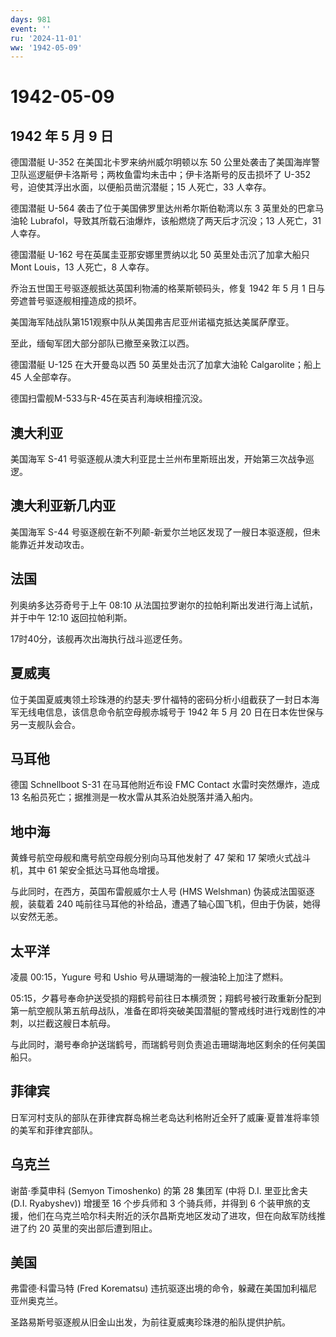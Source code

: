 ```yaml
---
days: 981
event: ''
ru: '2024-11-01'
ww: '1942-05-09'
---
```


# 1942-05-09

## 1942 年 5 月 9 日

德国潜艇 U-352 在美国北卡罗来纳州威尔明顿以东 50
公里处袭击了美国海岸警卫队巡逻艇伊卡洛斯号；两枚鱼雷均未击中；伊卡洛斯号的反击损坏了
U-352 号，迫使其浮出水面，以便船员凿沉潜艇；15 人死亡，33 人幸存。

德国潜艇 U-564 袭击了位于美国佛罗里达州希尔斯伯勒湾以东 3
英里处的巴拿马油轮
Lubrafol，导致其所载石油爆炸，该船燃烧了两天后才沉没；13 人死亡，31
人幸存。

德国潜艇 U-162 号在英属圭亚那安娜里贾纳以北 50 英里处击沉了加拿大船只
Mont Louis，13 人死亡，8 人幸存。

乔治五世国王号驱逐舰抵达英国利物浦的格莱斯顿码头，修复 1942 年 5 月 1
日与旁遮普号驱逐舰相撞造成的损坏。

美国海军陆战队第151观察中队从美国弗吉尼亚州诺福克抵达美属萨摩亚。

至此，缅甸军团大部分部队已撤至亲敦江以西。

德国潜艇 U-125 在大开曼岛以西 50 英里处击沉了加拿大油轮
Calgarolite；船上 45 人全部幸存。

德国扫雷舰M-533与R-45在英吉利海峡相撞沉没。

## 澳大利亚

美国海军 S-41
号驱逐舰从澳大利亚昆士兰州布里斯班出发，开始第三次战争巡逻。

## 澳大利亚新几内亚

美国海军 S-44
号驱逐舰在新不列颠-新爱尔兰地区发现了一艘日本驱逐舰，但未能靠近并发动攻击。

## 法国

列奥纳多达芬奇号于上午 08:10
从法国拉罗谢尔的拉帕利斯出发进行海上试航，并于中午 12:10 返回拉帕利斯。

17时40分，该舰再次出海执行战斗巡逻任务。

## 夏威夷

位于美国夏威夷领土珍珠港的约瑟夫·罗什福特的密码分析小组截获了一封日本海军无线电信息，该信息命令航空母舰赤城号于
1942 年 5 月 20 日在日本佐世保与另一支舰队会合。

## 马耳他

德国 Schnellboot S-31 在马耳他附近布设 FMC Contact 水雷时突然爆炸，造成
13 名船员死亡；据推测是一枚水雷从其系泊处脱落并涌入船内。

## 地中海

黄蜂号航空母舰和鹰号航空母舰分别向马耳他发射了 47 架和 17
架喷火式战斗机，其中 61 架安全抵达马耳他岛增援。

与此同时，在西方，英国布雷舰威尔士人号 (HMS Welshman)
伪装成法国驱逐舰，装载着 240
吨前往马耳他的补给品，遭遇了轴心国飞机，但由于伪装，她得以安然无恙。

## 太平洋

凌晨 00:15，Yugure 号和 Ushio 号从珊瑚海的一艘油轮上加注了燃料。

05:15，夕暮号奉命护送受损的翔鹤号前往日本横须贺；翔鹤号被行政重新分配到第一航空舰队第五航母战队，准备在即将突破美国潜艇的警戒线时进行戏剧性的冲刺，以拦截这艘日本航母。

与此同时，潮号奉命护送瑞鹤号，而瑞鹤号则负责追击珊瑚海地区剩余的任何美国船只。

## 菲律宾

日军河村支队的部队在菲律宾群岛棉兰老岛达利格附近全歼了威廉·夏普准将率领的美军和菲律宾部队。

## 乌克兰

谢苗·季莫申科 (Semyon Timoshenko) 的第 28 集团军 (中将 D.I. 里亚比舍夫
(D.I. Ryabyshev)) 增援至 16 个步兵师和 3 个骑兵师，并得到 6
个装甲旅的支援，他们在乌克兰哈尔科夫附近的沃尔昌斯克地区发动了进攻，但在向敌军防线推进了约
20 英里的突出部后遭到阻止。

## 美国

弗雷德·科雷马特 (Fred Korematsu)
违抗驱逐出境的命令，躲藏在美国加利福尼亚州奥克兰。

圣路易斯号驱逐舰从旧金山出发，为前往夏威夷珍珠港的船队提供护航。